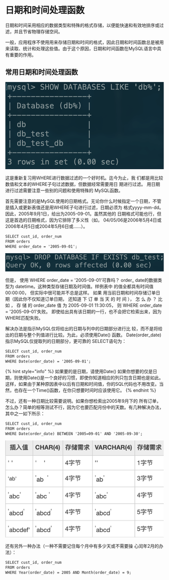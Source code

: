 # 日期和时间处理函数

日期和时间采用相应的数据类型和特殊的格式存储，以便能快速和有效地排序或过滤，并且节省物理存储空间。

一般，应用程序不使用用来存储日期和时间的格式，因此日期和时间函数总是被用来读取、统计和处理这些值。由于这个原因，日期和时间函数在MySQL语言中具有重要的作用。

## 常用日期和时间处理函数

![](../../.gitbook/assets/image%20%287%29.png)

这是重新复习用WHERE进行数据过滤的一个好时机。迄今为止，我 们都是用比较数值和文本的WHERE子句过滤数据，但数据经常需要用日 期进行过滤。 用日期进行过滤需要注意一些别的问题和使用特殊的 MySQL函数。

首先需要注意的是MySQL使用的日期格式。无论你什么时候指定一个日期，不管是插入或更新表值还是用WHERE子句进行过滤，日期必须为 格式yyyy-mm-dd。因此，2005年9月1日，给出为2005-09-01。虽然其他的 日期格式可能也行，但这是首选的日期格式，因为它排除了多义性（如， 04/05/06是2006年5月4日或2006年4月5日或2004年5月6日或……）。

```text
SELECT cust_id, order_num
FROM orders
WHERE order_date = '2005-09-01';
```

![](../../.gitbook/assets/image%20%2815%29.png)

但是， 使用 WHERE order_date = '2005-09-01'可靠吗？ order_ date的数据类型为 datetime。这种类型存储日期及时间值。样例表中 的值全都具有时间值 00:00:00， 但实际中很可能并不总是这样。 如果 用当前日期和时间存储订单日期（因此你不仅知道订单日期， 还知道 下 订 单 当 天 的 时 间 ）， 怎 么 办 ？ 比 如 ， 存 储 的 order\_date 值 为 2005-09-01 11:30:05， 则 WHERE order\_date = '2005-09-01'失败。 即使给出具有该日期的一行，也不会把它检索出来，因为 WHERE匹配失败。

解决办法是指示MySQL仅将给出的日期与列中的日期部分进行比 较，而不是将给出的日期与整个列值进行比较。为此，必须使用Date\(\) 函数。 Date\(order\_date\) 指示MySQL仅提取列的日期部分，更可靠的 SELECT语句为：

```text
SELECT cust_id, order_num
FROM orders
WHERE Date(order_date) = '2005-09-01';
```

{% hint style="info" %}
如果要的是日期，请使用Date\(\) 如果你想要的仅是日期，则使用Date\(\)是一个良好的习惯，即使你知道相应的列只包含日期也是如此。这样，如果由于某种原因表中以后有日期和时间值，你的SQL代码也不用改变。当然，也存在一个Time\(\)函数，在你只想要时间时应该使用它。
{% endhint %}

不过，还有一种日期比较需要说明。如果你想检索出2005年9月下的 所有订单，怎么办？简单的相等测试不行，因为它也要匹配月份中的天数。有几种解决办法，其中之一如下所示：

```text
SELECT cust_id, order_num
FROM orders
WHERE Date(order_date) BETWEEN '2005=09-01' AND '2005-09-30';
```

![](../../.gitbook/assets/image%20%28112%29.png)

还有另外一种办法（一种不需要记住每个月中有多少天或不需要操 心闰年2月的办法）：

```text
SELECT cust_id, order_num
FROM orders
WHERE Year(order_date) = 2005 AND Month(order_date) = 9;
```

